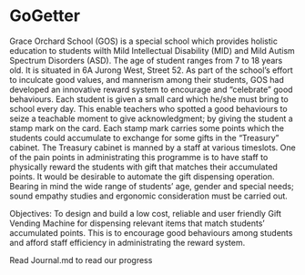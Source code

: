 # GoGetter

Grace Orchard School (GOS) is a special school which
provides holistic education to students wilth Mild
Intellectual Disability (MID) and Mild Autism
Spectrum Disorders (ASD). The age of student ranges
from 7 to 18 years old. It is situated in 6A Jurong West,
Street 52. As part of the school’s effort to inculcate
good values, and mannerism among their students,
GOS had developed an innovative reward system to
encourage and “celebrate” good behaviours. Each
student is given a small card which he/she must bring
to school every day. This enable teachers who
spotted a good behaviours to seize a teachable
moment to give acknowledgment; by giving the
student a stamp mark on the card. Each stamp mark
carries some points which the students could
accumulate to exchange for some gifts in the
“Treasury” cabinet. The Treasury cabinet is manned by a staff at various timeslots. One of the
pain points in administrating this programme is to have staff to physically reward the students
with gift that matches their accumulated points. It would be desirable to automate the gift
dispensing operation. Bearing in mind the wide range of students’ age, gender and special
needs; sound empathy studies and ergonomic consideration must be carried out.


Objectives:
To design and build a low cost, reliable and user friendly Gift Vending Machine for dispensing
relevant items that match students’ accumulated points. This is to encourage good
behaviours among students and afford staff efficiency in administrating the reward system.

Read Journal.md to read our progress
